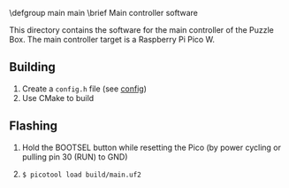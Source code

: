\defgroup main main
\brief Main controller software

This directory contains the software for the main controller of the Puzzle Box.
The main controller target is a Raspberry Pi Pico W.

## Building

1. Create a `config.h` file (see [config](#main_config))
2. Use CMake to build

## Flashing

1. Hold the BOOTSEL button while resetting the Pico (by power cycling or
   pulling pin 30 (RUN) to GND)
2. ```
   $ picotool load build/main.uf2
   ```

